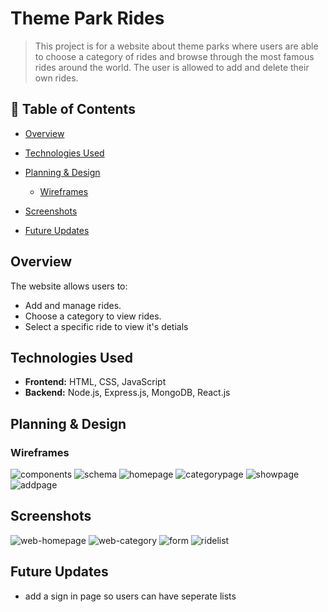 # Theme Park Rides

> This project is for a website about theme parks where users are able to choose a category of rides and browse through the most famous rides around the world. The user is allowed to add and delete their own rides.

## 📑 Table of Contents

- [Overview](#-overview)
- [Technologies Used](#-technologies-used)
- [Planning & Design](#-planning--design)

  - [Wireframes](#-wireframes)

- [Screenshots](#-screenshots)
- [Future Updates](#-future-updates)

## Overview

The website allows users to:

- Add and manage rides.
- Choose a category to view rides.
- Select a specific ride to view it's detials

## Technologies Used

- **Frontend:** HTML, CSS, JavaScript
- **Backend:** Node.js, Express.js, MongoDB, React.js

## Planning & Design

### Wireframes

![components](images/Components.png)
![schema](images/Schema.jpg)
![homepage](images/homepage.png)
![categorypage](images/categorypage.png)
![showpage](images/showpage.png)
![addpage](images/addpage.png)

## Screenshots

![web-homepage](images/frhome.png)
![web-category](images/category.png)
![form](images/form.png)
![ridelist](images/ridelist.png)


## Future Updates
- add a sign in page so users can have seperate lists
